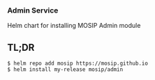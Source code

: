 ### Admin Service

Helm chart for installing MOSIP Admin module

## TL;DR

```console
$ helm repo add mosip https://mosip.github.io
$ helm install my-release mosip/admin
```
